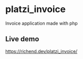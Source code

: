 # platzi_invoice
Invoice application made with php

## Live demo
https://richend.dev/platzi_invoice/
